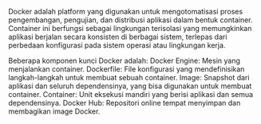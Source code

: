 Docker adalah platform yang digunakan untuk mengotomatisasi proses pengembangan, pengujian, dan distribusi aplikasi dalam bentuk container. Container ini berfungsi sebagai lingkungan terisolasi yang memungkinkan aplikasi berjalan secara konsisten di berbagai sistem, terlepas dari perbedaan konfigurasi pada sistem operasi atau lingkungan kerja.

Beberapa komponen kunci Docker adalah:
    Docker Engine: Mesin yang menjalankan container.
    Dockerfile: File konfigurasi yang mendefinisikan langkah-langkah untuk membuat sebuah container.
    Image: Snapshot dari aplikasi dan seluruh dependensinya, yang bisa digunakan untuk membuat container.
    Container: Unit eksekusi mandiri yang berisi aplikasi dan semua dependensinya.
    Docker Hub: Repositori online tempat menyimpan dan membagikan image Docker.